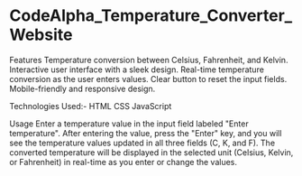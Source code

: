 # CodeAlpha_Temperature_Converter_Website
Features
Temperature conversion between Celsius, Fahrenheit, and Kelvin.
Interactive user interface with a sleek design.
Real-time temperature conversion as the user enters values.
Clear button to reset the input fields.
Mobile-friendly and responsive design.


Technologies Used:-
HTML 
CSS 
JavaScript 


Usage
Enter a temperature value in the input field labeled "Enter temperature".
After entering the value, press the "Enter" key, and you will see the temperature values updated in all three fields (C, K, and F).
The converted temperature will be displayed in the selected unit (Celsius, Kelvin, or Fahrenheit) in real-time as you enter or change the values.

